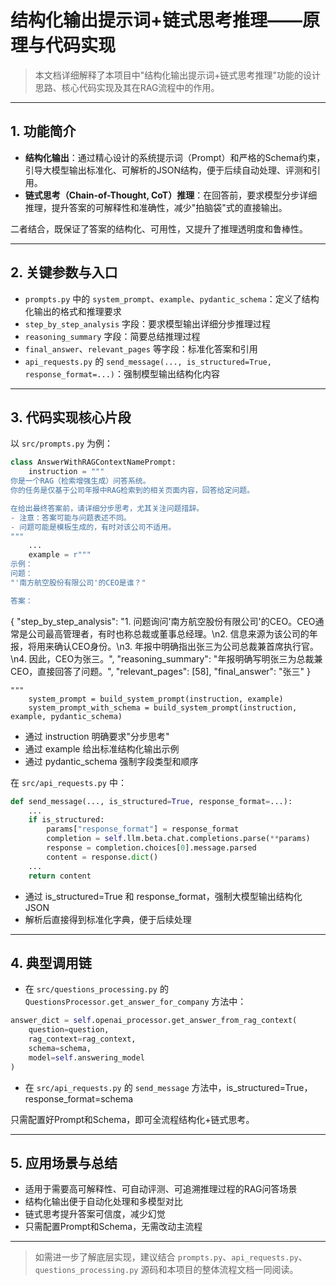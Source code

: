 # 结构化输出提示词+链式思考推理——原理与代码实现

> 本文档详细解释了本项目中"结构化输出提示词+链式思考推理"功能的设计思路、核心代码实现及其在RAG流程中的作用。

---

## 1. 功能简介

- **结构化输出**：通过精心设计的系统提示词（Prompt）和严格的Schema约束，引导大模型输出标准化、可解析的JSON结构，便于后续自动处理、评测和引用。
- **链式思考（Chain-of-Thought, CoT）推理**：在回答前，要求模型分步详细推理，提升答案的可解释性和准确性，减少"拍脑袋"式的直接输出。

二者结合，既保证了答案的结构化、可用性，又提升了推理透明度和鲁棒性。

---

## 2. 关键参数与入口

- `prompts.py` 中的 `system_prompt`、`example`、`pydantic_schema`：定义了结构化输出的格式和推理要求
- `step_by_step_analysis` 字段：要求模型输出详细分步推理过程
- `reasoning_summary` 字段：简要总结推理过程
- `final_answer`、`relevant_pages` 等字段：标准化答案和引用
- `api_requests.py` 的 `send_message(..., is_structured=True, response_format=...)`：强制模型输出结构化内容

---

## 3. 代码实现核心片段

以 `src/prompts.py` 为例：

```python
class AnswerWithRAGContextNamePrompt:
    instruction = """
你是一个RAG（检索增强生成）问答系统。
你的任务是仅基于公司年报中RAG检索到的相关页面内容，回答给定问题。

在给出最终答案前，请详细分步思考，尤其关注问题措辞。
- 注意：答案可能与问题表述不同。
- 问题可能是模板生成的，有时对该公司不适用。
"""
    ...
    example = r"""
示例：
问题：
"'南方航空股份有限公司'的CEO是谁？"

答案：
```
{
  "step_by_step_analysis": "1. 问题询问'南方航空股份有限公司'的CEO。CEO通常是公司最高管理者，有时也称总裁或董事总经理。\n2. 信息来源为该公司的年报，将用来确认CEO身份。\n3. 年报中明确指出张三为公司总裁兼首席执行官。\n4. 因此，CEO为张三。",
  "reasoning_summary": "年报明确写明张三为总裁兼CEO，直接回答了问题。",
  "relevant_pages": [58],
  "final_answer": "张三"
}
```
"""
    system_prompt = build_system_prompt(instruction, example)
    system_prompt_with_schema = build_system_prompt(instruction, example, pydantic_schema)
```

- 通过 instruction 明确要求"分步思考"
- 通过 example 给出标准结构化输出示例
- 通过 pydantic_schema 强制字段类型和顺序

在 `src/api_requests.py` 中：

```python
def send_message(..., is_structured=True, response_format=...):
    ...
    if is_structured:
        params["response_format"] = response_format
        completion = self.llm.beta.chat.completions.parse(**params)
        response = completion.choices[0].message.parsed
        content = response.dict()
    ...
    return content
```

- 通过 is_structured=True 和 response_format，强制大模型输出结构化JSON
- 解析后直接得到标准化字典，便于后续处理

---

## 4. 典型调用链

- 在 `src/questions_processing.py` 的 `QuestionsProcessor.get_answer_for_company` 方法中：

```python
answer_dict = self.openai_processor.get_answer_from_rag_context(
    question=question,
    rag_context=rag_context,
    schema=schema,
    model=self.answering_model
)
```

- 在 `src/api_requests.py` 的 `send_message` 方法中，is_structured=True，response_format=schema

只需配置好Prompt和Schema，即可全流程结构化+链式思考。

---

## 5. 应用场景与总结

- 适用于需要高可解释性、可自动评测、可追溯推理过程的RAG问答场景
- 结构化输出便于自动化处理和多模型对比
- 链式思考提升答案可信度，减少幻觉
- 只需配置Prompt和Schema，无需改动主流程

---

> 如需进一步了解底层实现，建议结合 `prompts.py`、`api_requests.py`、`questions_processing.py` 源码和本项目的整体流程文档一同阅读。 